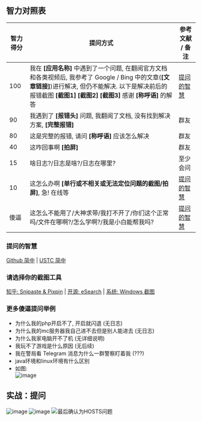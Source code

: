 ## 智力对照表

| 智力得分 | 提问方式                                                                                                                                                                                                                                   | 参考文献 / 备注                                                                                                                                                                                                                        |
| -------- | ------------------------------------------------------------------------------------------------------------------------------------------------------------------------------------------------------------------------------------------ | -------------------------------------------------------------------------------------------------------------------------------------------------------------------------------------------------------------------------------------- |
| 100      | 我在 **\[应用名称\]** 中遇到了一个问题, 在翻阅官方文档和各类视频后, 我参考了 Google / Bing 中的文章(**\[文章链接\]**)进行解决, 但仍不能解决. 以下是解决前后的报错截图 **\[截图1\]** **\[截图2\]** **\[截图3\]** 感谢 **\[称呼语\]** 的解答 | [提问的智慧](https://github.com/ryanhanwu/How-To-Ask-Questions-The-Smart-Way/blob/main/README-zh_CN.md#%E7%A4%BC%E5%A4%9A%E4%BA%BA%E4%B8%8D%E6%80%AA%E8%80%8C%E4%B8%94%E6%9C%89%E6%97%B6%E8%BF%98%E5%BE%88%E6%9C%89%E5%B8%AE%E5%8A%A9) |
| 90       | 我遇到了 **\[报错头\]** 问题, 我翻阅了文档, 没有找到解决方案, **\[完整报错\]**                                                                                                                                                             | 群友                                                                                                                                                                                                                                   |
| 80       | 这是完整的报错, 请问 **\[称呼语\]** 应该怎么解决                                                                                                                                                                                           | 群友                                                                                                                                                                                                                                   |
| 40       | 这咋回事啊 **\[拍屏\]**                                                                                                                                                                                                                    | 群友                                                                                                                                                                                                                                   |
| 15       | 啥日志?/日志是啥?/日志在哪里?                                                                                                                                                                                                              | 至少会问                                                                                                                                                                                                                               |
| 10       | 这怎么办啊 **\[单行或不相关或无法定位问题的截图/拍屏\]**, 急! 在线等                                                                                                                                                                       | [提问的智慧](https://github.com/ryanhanwu/How-To-Ask-Questions-The-Smart-Way/blob/main/README-zh_CN.md#%E4%BD%BF%E7%94%A8%E6%9C%89%E6%84%8F%E4%B9%89%E4%B8%94%E6%8F%8F%E8%BF%B0%E6%98%8E%E7%A1%AE%E7%9A%84%E6%A0%87%E9%A2%98)          |
| 傻逼     | 这怎么不能用了/大神求带/我打不开了/你们这个正常吗/文件在哪啊?/怎么学啊?/我是小白能帮我吗?                                                                                                                                                  | [提问的智慧](https://github.com/ryanhanwu/How-To-Ask-Questions-The-Smart-Way/blob/main/README-zh_CN.md#%E5%8E%BB%E6%8E%89%E6%97%A0%E6%84%8F%E4%B9%89%E7%9A%84%E6%8F%90%E9%97%AE%E5%8F%A5)                                              |

### 提问的智慧

[Github 简中](https://github.com/ryanhanwu/How-To-Ask-Questions-The-Smart-Way/blob/main/README-zh_CN.md) | [USTC 简中](https://lug.ustc.edu.cn/wiki/doc/smart-questions/)

### 请选择你的截图工具

[知乎: Snipaste & Pixpin](https://zhuanlan.zhihu.com/p/670754383) | [开源: eSearch](https://github.com/xushengfeng/eSearch) | [系统: Windows 截图](https://support.microsoft.com/zh-cn/windows/%E6%89%93%E5%BC%80%E6%88%AA%E5%9B%BE%E5%B7%A5%E5%85%B7%E5%B9%B6%E8%8E%B7%E5%8F%96%E5%B1%8F%E5%B9%95%E6%88%AA%E5%9B%BE-a35ac9ff-4a58-24c9-3253-f12bac9f9d44)

### 更多傻逼提问举例

- 为什么我的php开启不了, 开启就闪退 (无日志)
- 为什么我的mc服务器我自己进不去但是别人能进去 (无日志)
- 为什么我家电脑开不了机 (无详细说明)
- 我玩不了游戏是什么原因 (无后续)
- 我在警局看 Telegram 消息为什么一群警察盯着我 (???)
- java环境和linux环境有什么区别
- 如图: \
  ![image](https://github.com/xiaozhu2007/ShitCode/assets/63779340/d5ea686d-c1c3-4760-9737-f74ce0fd92b4)

## 实战：提问

![image](https://github.com/xiaozhu2007/ShitCode/assets/63779340/4ee55ca7-3862-40c6-a050-61477898f412)
![image](https://github.com/xiaozhu2007/ShitCode/assets/63779340/51689198-da41-419c-8c87-6b284ea09957)
![最后确认为HOSTS问题](https://github.com/xiaozhu2007/ShitCode/assets/63779340/60d6499c-8fb4-4e6c-b380-4a13a4d1f05a "最后确认为HOSTS问题，拒不承认自己加的")


